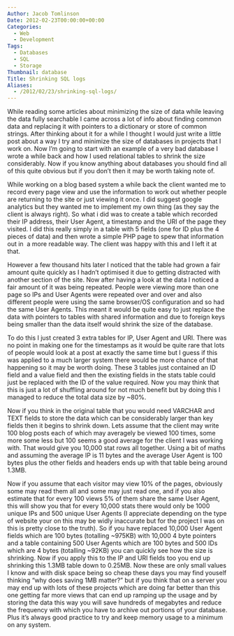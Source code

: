 ```yaml
---
Author: Jacob Tomlinson
Date: 2012-02-23T00:00:00+00:00
Categories:
  - Web
  - Development
Tags:
  - Databases
  - SQL
  - Storage
Thumbnail: database
Title: Shrinking SQL logs
Aliases:
  - /2012/02/23/shrinking-sql-logs/
---
```



While reading some articles about minimizing the size of data while leaving the data fully searchable I came across a lot of info about finding common data and replacing it with pointers to a dictionary or store of common strings. After thinking about it for a while I thought I would just write a little post about a way I try and minimize the size of databases in projects that I work on. Now I&#8217;m going to start with an example of a very bad database I wrote a while back and how I used relational tables to shrink the size considerably. Now if you know anything about databases you should find all of this quite obvious but if you don&#8217;t then it may be worth taking note of.

While working on a blog based system a while back the client wanted me to record every page view and use the information to work out whether people are returning to the site or just viewing it once. I did suggest google analytics but they wanted me to implement my own thing (as they say the client is always right). So what i did was to create a table which recorded their IP address, their User Agent, a timestamp and the URI of the page they visited. I did this really simply in a table with 5 fields (one for ID plus the 4 pieces of data) and then wrote a simple PHP page to spew that information out in  a more readable way. The client was happy with this and I left it at that.

However a few thousand hits later I noticed that the table had grown a fair amount quite quickly as I hadn&#8217;t optimised it due to getting distracted with another section of the site. Now after having a look at the data I noticed a fair amount of it was being repeated. People were viewing more than one page so IPs and User Agents were repeated over and over and also different people were using the same browser/OS configuration and so had the same User Agents. This meant it would be quite easy to just replace the data with pointers to tables with shared information and due to foreign keys being smaller than the data itself would shrink the size of the database.

To do this I just created 3 extra tables for IP, User Agent and URI. There was no point in making one for the timestamps as it would be quite rare that lots of people would look at a post at exactly the same time but I guess if this was applied to a much larger system there would be more chance of that happening so it may be worth doing. These 3 tables just contained an ID field and a value field and then the existing fields in the stats table could just be replaced with the ID of the value required. Now you may think that this is just a lot of shuffling around for not much benefit but by doing this I managed to reduce the total data size by ~80%.

Now if you think in the original table that you would need VARCHAR and TEXT fields to store the data which can be considerably larger than key fields then it begins to shrink down. Lets assume that the client may write 100 blog posts each of which may averagely be viewed 100 times, some more some less but 100 seems a good average for the client I was working with. That would give you 10,000 stat rows all together. Using a bit of maths and assuming the average IP is 11 bytes and the average User Agent is 100 bytes plus the other fields and headers ends up with that table being around 1.3MB.

Now if you assume that each visitor may view 10% of the pages, obviously some may read them all and some may just read one, and if you also estimate that for every 100 views 5% of them share the same User Agent, this will show you that for every 10,000 stats there would only be 1000 unique IPs and 500 unique User Agents (I appreciate depending on the type of website your on this may be widly inaccurate but for the project I was on this is pretty close to the truth). So if you have replaced 10,000 User Agent fields which are 100 bytes (totalling ~975KB) with 10,000 4 byte pointers  and a table containing 500 User Agents which are 100 bytes and 500 IDs which are 4 bytes (totalling ~92KB) you can quickly see how the size is shrinking. Now if you apply this to the IP and URI fields too you end up shrinking this 1.3MB table down to 0.25MB. Now these are only small values I know and with disk space being so cheap these days you may find youself thinking &#8220;why does saving 1MB matter?&#8221; but if you think that on a server you may end up with lots of these projects which are doing far better than this one getting far more views that can end up ramping up the usage and by storing the data this way you will save hundreds of megabytes and reduce the frequency with which you have to archive out portions of your database. Plus it&#8217;s always good practice to try and keep memory usage to a minimum on any system.
